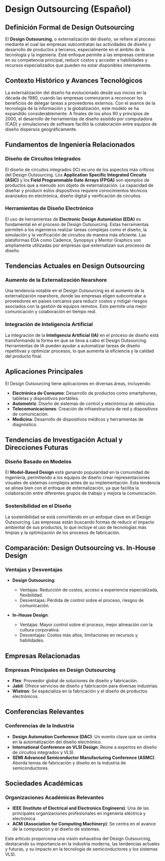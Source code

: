 # Design Outsourcing (Español)

## Definición Formal de Design Outsourcing

El **Design Outsourcing**, o externalización del diseño, se refiere al proceso mediante el cual las empresas subcontratan las actividades de diseño y desarrollo de productos a terceros, especialmente en el ámbito de la tecnología y la ingeniería. Este enfoque permite a las empresas centrarse en su competencia principal, reducir costos y acceder a habilidades y recursos especializados que pueden no estar disponibles internamente.

## Contexto Histórico y Avances Tecnológicos

La externalización del diseño ha evolucionado desde sus inicios en la década de 1980, cuando las empresas comenzaron a reconocer los beneficios de delegar tareas a proveedores externos. Con el avance de la tecnología de la información y la globalización, este modelo se ha expandido considerablemente. A finales de los años 90 y principios de 2000, el desarrollo de herramientas de diseño asistido por computadora (CAD) y simulaciones de software facilitó la colaboración entre equipos de diseño dispersos geográficamente.

## Fundamentos de Ingeniería Relacionados

### Diseño de Circuitos Integrados

El diseño de circuitos integrados (IC) es uno de los aspectos más críticos del Design Outsourcing. Los **Application Specific Integrated Circuits (ASIC)** y los **Field Programmable Gate Arrays (FPGA)** son ejemplos de productos que a menudo son objeto de externalización. La capacidad de diseñar y producir estos dispositivos requiere conocimientos técnicos avanzados en electrónica, diseño digital y verificación de circuitos.

### Herramientas de Diseño Electrónico

El uso de herramientas de **Electronic Design Automation (EDA)** es fundamental en el proceso de Design Outsourcing. Estas herramientas permiten a los ingenieros realizar tareas complejas como el diseño, la simulación y la verificación de circuitos de manera más eficiente. Las plataformas EDA como Cadence, Synopsys y Mentor Graphics son ampliamente utilizadas por empresas que externalizan sus procesos de diseño.

## Tendencias Actuales en Design Outsourcing

### Aumento de la Externalización Nearshore

Una tendencia notable en el Design Outsourcing es el aumento de la externalización nearshore, donde las empresas eligen subcontratar a proveedores en países cercanos para reducir costos y mitigar riesgos asociados con la gestión de equipos remotos. Esto permite una mejor comunicación y colaboración en tiempo real.

### Integración de Inteligencia Artificial

La integración de la **Inteligencia Artificial (IA)** en el proceso de diseño está transformando la forma en que se lleva a cabo el Design Outsourcing. Herramientas de IA pueden ayudar a automatizar tareas de diseño repetitivas y optimizar procesos, lo que aumenta la eficiencia y la calidad del producto final.

## Aplicaciones Principales

El Design Outsourcing tiene aplicaciones en diversas áreas, incluyendo:

- **Electrónica de Consumo**: Desarrollo de productos como smartphones, tabletas y dispositivos portátiles.
- **Automotriz**: Diseño de sistemas de control y electrónica de vehículos.
- **Telecomunicaciones**: Creación de infraestructura de red y dispositivos de comunicación.
- **Medicina**: Desarrollo de dispositivos médicos y herramientas de diagnóstico.

## Tendencias de Investigación Actual y Direcciones Futuras

### Diseño Basado en Modelos

El **Model-Based Design** está ganando popularidad en la comunidad de ingeniería, permitiendo a los equipos de diseño crear representaciones visuales de sistemas complejos antes de su implementación. Esta tendencia se alinea bien con el enfoque de externalización, ya que facilita la colaboración entre diferentes grupos de trabajo y mejora la comunicación.

### Sostenibilidad en el Diseño

La sostenibilidad se está convirtiendo en un enfoque clave en el Design Outsourcing. Las empresas están buscando formas de reducir el impacto ambiental de sus productos, lo que incluye el uso de tecnologías más limpias y la optimización de los procesos de fabricación.

## Comparación: Design Outsourcing vs. In-House Design

### Ventajas y Desventajas

- **Design Outsourcing**: 
  - Ventajas: Reducción de costos, acceso a experiencia especializada, flexibilidad.
  - Desventajas: Pérdida de control sobre el proceso, riesgos de comunicación.

- **In-House Design**:
  - Ventajas: Mayor control sobre el proceso, mejor alineación con la cultura corporativa.
  - Desventajas: Costos más altos, limitaciones en recursos y habilidades.

## Empresas Relacionadas

### Empresas Principales en Design Outsourcing

- **Flex**: Proveedor global de soluciones de diseño y fabricación.
- **Jabil**: Ofrece servicios de diseño y fabricación para diversas industrias.
- **Wistron**: Se especializa en la fabricación y el diseño de productos electrónicos.

## Conferencias Relevantes

### Conferencias de la Industria

- **Design Automation Conference (DAC)**: Un evento clave que se centra en la automatización del diseño electrónico.
- **International Conference on VLSI Design**: Reúne a expertos en diseño de circuitos integrados y VLSI.
- **SEMI Advanced Semiconductor Manufacturing Conference (ASMC)**: Aborda temas de fabricación y diseño en la industria de semiconductores.

## Sociedades Académicas

### Organizaciones Académicas Relevantes

- **IEEE (Institute of Electrical and Electronics Engineers)**: Una de las principales organizaciones profesionales en ingeniería eléctrica y electrónica.
- **ACM (Association for Computing Machinery)**: Se centra en el avance de la computación y el diseño de sistemas.

Este artículo proporciona una visión exhaustiva del Design Outsourcing, destacando su importancia en la industria moderna, las tendencias actuales y futuras, y su impacto en la tecnología de semiconductores y los sistemas VLSI.